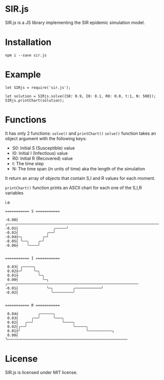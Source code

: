 # SIR.js

SIR.js is a JS library implementing the SIR epidemic simulation model.

# Installation
```
npm i --save sir.js
```

# Example
```
let SIRjs = require('sir.js');

let solution = SIRjs.solve({S0: 0.9, I0: 0.1, R0: 0.0, t:1, N: 500});
SIRjs.printChart(solution);
```

# Functions

It has only 2 functions: ```solve()``` and ```printChart()```
```solve()``` function takes an object argument with the following keys:
* S0: Initial S (Susceptible) value
* I0: Initial I (Infectious) value
* R0: Initial R (Recovered) value
* t: The time step
* N: The time span (in units of time) aka the length of the simulation

It return an array of objects that contain S,I and R values for each moment.

```printChart()``` function prints an ASCII chart for each one of the S,I,R variables

i.e
```
=========== S ===========

-0.00┤                      ╭────────────────────────────────────────────────────────────────────────────
-0.01┤                ╭─────╯
-0.02┤             ╭──╯
-0.04┼─╮         ╭─╯
-0.05┤ ╰──╮    ╭─╯
-0.06┼    ╰────╯


=========== I ===========

 0.03┤ ╭─────╮
 0.02┼─╯     ╰─╮
 0.01┼         ╰─╮
 0.00┤           ╰─╮                        ╭────────────────────────────────────────────────────────────
-0.01┤             ╰─╮         ╭────────────╯
-0.02┤               ╰─────────╯


=========== R ===========

 0.04┼         ╭──────╮
 0.03┤      ╭──╯      ╰───╮
 0.02┤   ╭──╯             ╰────╮
 0.02┤╭──╯                     ╰─────╮
 0.01┼╯                              ╰───────────╮
 0.00┤                                           ╰───────────────────────────────────────────────────────
```

# License
SIR.js is licensed under MIT license.